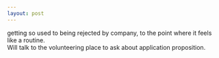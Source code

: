 ```yaml
---
layout: post
---
```

  

getting so used to being rejected by company, to the point where it feels like a routine.  
Will talk to the volunteering place to ask about application proposition.  